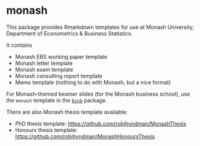 # monash

This package provides Rmarkdown templates for use at Monash University, Department of Econometrics & Business Statistics.

It contains

 * Monash EBS working paper template
 * Monash letter template
 * Monash exam template
 * Monash consulting report template
 * Memo template (nothing to do with Monash, but a nice format)

For Monash-themed beamer slides (for the Monash business school), use the `monash` template in the [`binb`](https://github.com/eddelbuettel/binb) package.

There are also Monash thesis template available:

 * PhD thesis template: https://github.com/robjhyndman/MonashThesis
 * Honours thesis template: https://github.com/robjhyndman/MonashHonoursThesis
